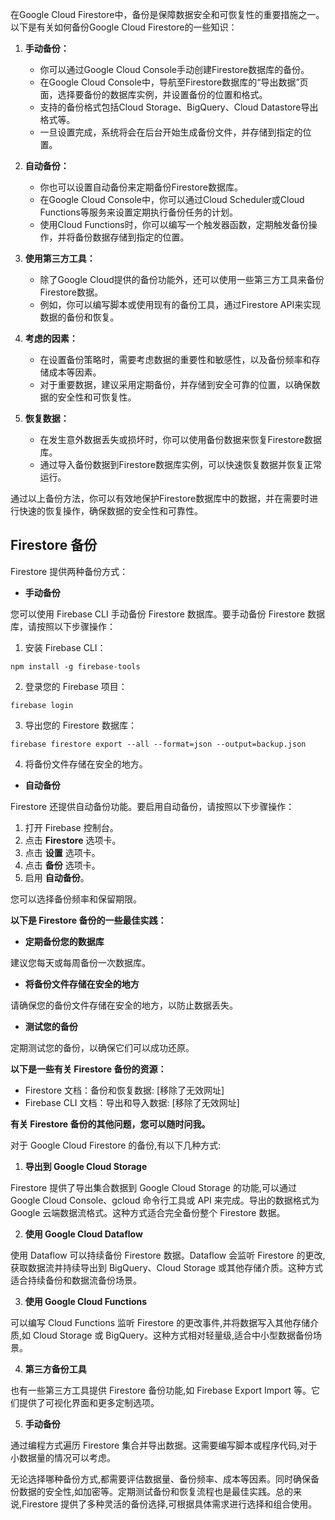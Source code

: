 在Google Cloud Firestore中，备份是保障数据安全和可恢复性的重要措施之一。以下是有关如何备份Google Cloud Firestore的一些知识：

1. **手动备份：** 
   - 你可以通过Google Cloud Console手动创建Firestore数据库的备份。
   - 在Google Cloud Console中，导航至Firestore数据库的“导出数据”页面，选择要备份的数据库实例，并设置备份的位置和格式。
   - 支持的备份格式包括Cloud Storage、BigQuery、Cloud Datastore导出格式等。
   - 一旦设置完成，系统将会在后台开始生成备份文件，并存储到指定的位置。

2. **自动备份：** 
   - 你也可以设置自动备份来定期备份Firestore数据库。
   - 在Google Cloud Console中，你可以通过Cloud Scheduler或Cloud Functions等服务来设置定期执行备份任务的计划。
   - 使用Cloud Functions时，你可以编写一个触发器函数，定期触发备份操作，并将备份数据存储到指定的位置。

3. **使用第三方工具：**
   - 除了Google Cloud提供的备份功能外，还可以使用一些第三方工具来备份Firestore数据。
   - 例如，你可以编写脚本或使用现有的备份工具，通过Firestore API来实现数据的备份和恢复。

4. **考虑的因素：**
   - 在设置备份策略时，需要考虑数据的重要性和敏感性，以及备份频率和存储成本等因素。
   - 对于重要数据，建议采用定期备份，并存储到安全可靠的位置，以确保数据的安全性和可恢复性。

5. **恢复数据：**
   - 在发生意外数据丢失或损坏时，你可以使用备份数据来恢复Firestore数据库。
   - 通过导入备份数据到Firestore数据库实例，可以快速恢复数据并恢复正常运行。

通过以上备份方法，你可以有效地保护Firestore数据库中的数据，并在需要时进行快速的恢复操作，确保数据的安全性和可靠性。


## Firestore 备份

Firestore 提供两种备份方式：

* **手动备份**

您可以使用 Firebase CLI 手动备份 Firestore 数据库。要手动备份 Firestore 数据库，请按照以下步骤操作：

1. 安装 Firebase CLI：

```
npm install -g firebase-tools
```

2. 登录您的 Firebase 项目：

```
firebase login
```

3. 导出您的 Firestore 数据库：

```
firebase firestore export --all --format=json --output=backup.json
```

4. 将备份文件存储在安全的地方。

* **自动备份**

Firestore 还提供自动备份功能。要启用自动备份，请按照以下步骤操作：

1. 打开 Firebase 控制台。
2. 点击 **Firestore** 选项卡。
3. 点击 **设置** 选项卡。
4. 点击 **备份** 选项卡。
5. 启用 **自动备份**。

您可以选择备份频率和保留期限。

**以下是 Firestore 备份的一些最佳实践：**

* **定期备份您的数据库**

建议您每天或每周备份一次数据库。

* **将备份文件存储在安全的地方**

请确保您的备份文件存储在安全的地方，以防止数据丢失。

* **测试您的备份**

定期测试您的备份，以确保它们可以成功还原。

**以下是一些有关 Firestore 备份的资源：**

* Firestore 文档：备份和恢复数据: [移除了无效网址]
* Firebase CLI 文档：导出和导入数据: [移除了无效网址]

**有关 Firestore 备份的其他问题，您可以随时问我。**


对于 Google Cloud Firestore 的备份,有以下几种方式:

1. **导出到 Google Cloud Storage**

Firestore 提供了导出集合数据到 Google Cloud Storage 的功能,可以通过 Google Cloud Console、gcloud 命令行工具或 API 来完成。导出的数据格式为 Google 云端数据流格式。这种方式适合完全备份整个 Firestore 数据。

2. **使用 Google Cloud Dataflow**

使用 Dataflow 可以持续备份 Firestore 数据。Dataflow 会监听 Firestore 的更改,获取数据流并持续导出到 BigQuery、Cloud Storage 或其他存储介质。这种方式适合持续备份和数据流备份场景。

3. **使用 Google Cloud Functions**

可以编写 Cloud Functions 监听 Firestore 的更改事件,并将数据写入其他存储介质,如 Cloud Storage 或 BigQuery。这种方式相对轻量级,适合中小型数据备份场景。

4. **第三方备份工具**

也有一些第三方工具提供 Firestore 备份功能,如 Firebase Export Import 等。它们提供了可视化界面和更多定制选项。

5. **手动备份**

通过编程方式遍历 Firestore 集合并导出数据。这需要编写脚本或程序代码,对于小数据量的情况可以考虑。

无论选择哪种备份方式,都需要评估数据量、备份频率、成本等因素。同时确保备份数据的安全性,如加密等。定期测试备份和恢复流程也是最佳实践。总的来说,Firestore 提供了多种灵活的备份选择,可根据具体需求进行选择和组合使用。

